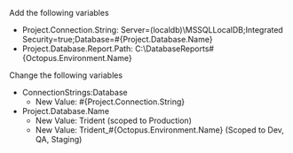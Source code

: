 Add the following variables
- Project.Connection.String: Server=(localdb)\MSSQLLocalDB;Integrated Security=true;Database=#{Project.Database.Name}
- Project.Database.Report.Path: C:\DatabaseReports\#{Octopus.Environment.Name}

Change the following variables
- ConnectionStrings:Database
    - New Value: #{Project.Connection.String}
- Project.Database.Name
    - New Value: Trident (scoped to Production)
    - New Value: Trident_#{Octopus.Environment.Name} (Scoped to Dev, QA, Staging)


